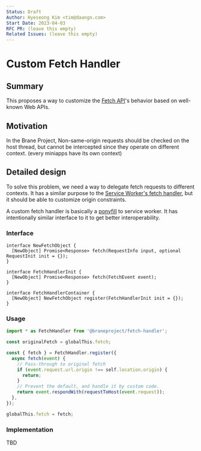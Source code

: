 ```yaml
---
Status: Draft
Author: Hyeseong Kim <tim@daangn.com>
Start Date: 2023-04-03
RFC PR: (leave this empty)
Related Issues: (leave this empty)
---
```


# Custom Fetch Handler

## Summary

This proposes a way to customize the [Fetch API]'s behavior based on well-known Web APIs.

## Motivation

In the Brane Project, Non-same-origin requests should be checked on the host thread, but cannot be intercepted since they operate on different context. (every miniapps have its own context)

## Detailed design

To solve this problem, we need a way to delegate fetch requests to different contexts. It has a similar purpose to the [Service Worker's fetch handler], but it should be able to customize origin constraints.

A custom fetch handler is basically a [ponyfill](https://github.com/sindresorhus/ponyfill) to service worker. It has intentionally similar interface to it to get better interoperability.

### Interface

```webidl
interface NewFetchObject {
  [NewObject] Promise<Response> fetch(RequestInfo input, optional RequestInit init = {});
}

interface FetchHandlerInit {
  [NewObject] Promise<Response> fetch(FetchEvent event);
}

interface FetchHandlerContainer {
  [NewObject] NewFetchObject register(FetchHandlerInit init = {});
}
```

### Usage

```js
import * as FetchHandler from '@braneproject/fetch-handler';

const originalFetch = globalThis.fetch;

const { fetch } = FetchHandler.register({
  async fetch(event) {
    // Pass-through to original fetch
    if (event.request.url.origin !== self.location.origin) {
      return;
    }
    // Prevent the default, and handle it by custom code.
    return event.respondWith(requestToHost(event.request));
  },
});

globalThis.fetch = fetch;
```

### Implementation

TBD

[Fetch API]: https://fetch.spec.whatwg.org/#fetch-method
[Service Worker's fetch handler]: https://developer.mozilla.org/en-US/docs/Web/API/ServiceWorkerGlobalScope/fetch_event
